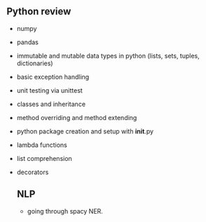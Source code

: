 ## Python review

- numpy
- pandas
- immutable and mutable data types in python (lists, sets, tuples, dictionaries)
- basic exception handling
- unit testing via unittest
- classes and inheritance
- method overriding and method extending
- python package creation and setup with __init__.py
- lambda functions
- list comprehension
- decorators


  ## NLP
  - going through spacy NER.

